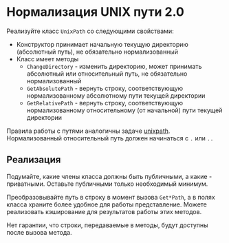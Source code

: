 # Нормализация UNIX пути 2.0

Реализуйте класс `UnixPath` со следующими свойствами:

- Конструктор принимает начальную текущую директорию (абсолютный путь), не обязательно нормализованный
- Класс имеет методы
  - `ChangeDirectory` - изменить директорию, может принимать абсолютный или относительный путь, не обязательно нормализованный
  - `GetAbsolutePath` - вернуть строку, соответствующую нормализованному абсолютному пути текущей директории
  - `GetRelativePath` - вернуть строку, соответствующую нормализованному относительному (от начальной) пути текущей директории

Правила работы с путями аналогичны задаче [unixpath](../unixpath/readme.md).
Нормализованный относительный путь должен начинаться с `.` или `..`

## Реализация

Подумайте, какие члены класса должны быть публичными, а какие - приватными. Оставьте публичными только необходимый минимум. 

Преобразовывайте путь в строку в момент вызова `Get*Path`, а в полях класса храните более удобное для работы представление.
Можете реализовать кэширование для результатов работы этих методов.

Нет гарантии, что строки, передаваемые в методы, будут доступны после вызова метода.
